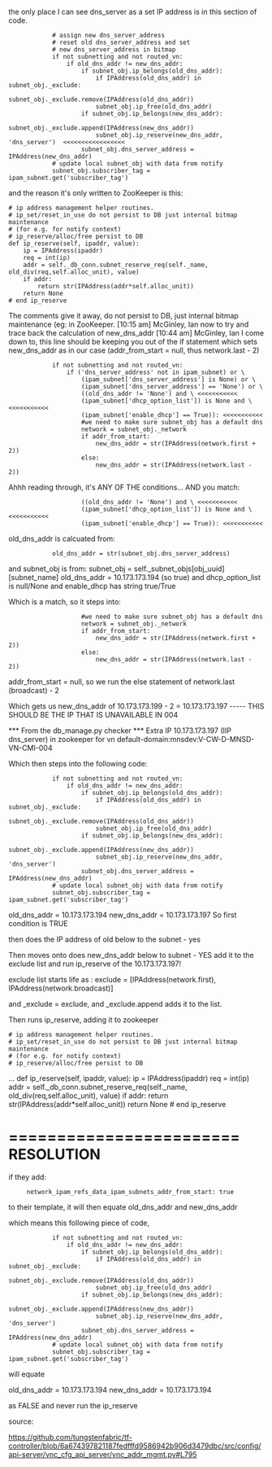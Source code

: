 the only place I can see dns_server as a set IP address is in this section of code.
 
                # assign new dns_server_address
                # reset old dns_server_address and set
                # new dns_server_address in bitmap
                if not subnetting and not routed_vn:
                    if old_dns_addr != new_dns_addr:
                        if subnet_obj.ip_belongs(old_dns_addr):
                            if IPAddress(old_dns_addr) in subnet_obj._exclude:
                                subnet_obj._exclude.remove(IPAddress(old_dns_addr))
                            subnet_obj.ip_free(old_dns_addr)
                        if subnet_obj.ip_belongs(new_dns_addr):
                            subnet_obj._exclude.append(IPAddress(new_dns_addr))
                            subnet_obj.ip_reserve(new_dns_addr, 'dns_server')  <<<<<<<<<<<<<<<<<
                        subnet_obj.dns_server_address = IPAddress(new_dns_addr)
                # update local subnet_obj with data from notify
                subnet_obj.subscriber_tag = ipam_subnet.get('subscriber_tag')
 
 
and the reason it's only written to ZooKeeper is this:
 
    # ip address management helper routines.
    # ip_set/reset_in_use do not persist to DB just internal bitmap maintenance
    # (for e.g. for notify context)
    # ip_reserve/alloc/free persist to DB
    def ip_reserve(self, ipaddr, value):
        ip = IPAddress(ipaddr)
        req = int(ip)
        addr = self._db_conn.subnet_reserve_req(self._name, old_div(req,self.alloc_unit), value)
        if addr:
            return str(IPAddress(addr*self.alloc_unit))
        return None
    # end ip_reserve


The comments give it away, do not persist to DB, just internal bitmap maintenance (eg: in ZooKeeper.
[10:15 am] McGinley, Ian
now to try and trace back the calculation of new_dns_addr
[10:44 am] McGinley, Ian
I come down to, this line should be keeping you out of the if statement which sets new_dns_addr as in our case (addr_from_start = null, thus network.last - 2)
 
                if not subnetting and not routed_vn:
                    if ('dns_server_address' not in ipam_subnet) or \
                        (ipam_subnet['dns_server_address'] is None) or \
                        (ipam_subnet['dns_server_address'] == 'None') or \
                        ((old_dns_addr != 'None') and \ <<<<<<<<<<<
                        (ipam_subnet['dhcp_option_list']) is None and \ <<<<<<<<<<<
                        (ipam_subnet['enable_dhcp'] == True)): <<<<<<<<<<<
                        #we need to make sure subnet_obj has a default dns
                        network = subnet_obj._network
                        if addr_from_start:
                            new_dns_addr = str(IPAddress(network.first + 2))
                        else:
                            new_dns_addr = str(IPAddress(network.last - 2))
 
Ahhh reading through, it's ANY OF THE conditions... AND you match:
 
                        ((old_dns_addr != 'None') and \ <<<<<<<<<<<
                        (ipam_subnet['dhcp_option_list']) is None and \ <<<<<<<<<<<
                        (ipam_subnet['enable_dhcp'] == True)): <<<<<<<<<<<
old_dns_addr is calcuated from:
 
                old_dns_addr = str(subnet_obj.dns_server_address)
and subnet_obj is from:
                subnet_obj = self._subnet_objs[obj_uuid][subnet_name]
old_dns_addr = 10.173.173.194 (so true) and dhcp_option_list is null/None and enable_dhcp has string true/True
 
Which is a match, so it steps into:
 
                        #we need to make sure subnet_obj has a default dns
                        network = subnet_obj._network
                        if addr_from_start:
                            new_dns_addr = str(IPAddress(network.first + 2))
                        else:
                            new_dns_addr = str(IPAddress(network.last - 2))
addr_from_start = null, so we run the else statement of network.last (broadcast) - 2
 
Which gets us new_dns_addr of 10.173.173.199 - 2 = 10.173.173.197 ----- THIS SHOULD BE THE IP THAT IS UNAVAILABLE IN 004
 
*** From the db_manage.py checker *** 
Extra IP 10.173.173.197 (IIP dns_server) in zookeeper for vn default-domain:mnsdev:V-CW-D-MNSD-VN-CMI-004
 
Which then steps into the following code:
 
                if not subnetting and not routed_vn:
                    if old_dns_addr != new_dns_addr:
                        if subnet_obj.ip_belongs(old_dns_addr):
                            if IPAddress(old_dns_addr) in subnet_obj._exclude:
                                subnet_obj._exclude.remove(IPAddress(old_dns_addr))
                            subnet_obj.ip_free(old_dns_addr)
                        if subnet_obj.ip_belongs(new_dns_addr):
                            subnet_obj._exclude.append(IPAddress(new_dns_addr))
                            subnet_obj.ip_reserve(new_dns_addr, 'dns_server')
                        subnet_obj.dns_server_address = IPAddress(new_dns_addr)
                # update local subnet_obj with data from notify
                subnet_obj.subscriber_tag = ipam_subnet.get('subscriber_tag')
old_dns_addr = 10.173.173.194
new_dns_addr = 10.173.173.197
So first condition is TRUE
 
then does the IP address of old below to the subnet - yes
 
Then moves onto does new_dns_addr below to subnet - YES
add it to the exclude list and run ip_reserve of the 10.173.173.197!
 
exclude list starts life as :         exclude = [IPAddress(network.first), IPAddress(network.broadcast)]
 
and _exclude = exclude, and _exclude.append adds it to the list.
 
Then runs ip_reserve, adding it to zookeeper
 
    # ip address management helper routines.
    # ip_set/reset_in_use do not persist to DB just internal bitmap maintenance
    # (for e.g. for notify context)
    # ip_reserve/alloc/free persist to DB
...
    def ip_reserve(self, ipaddr, value):
        ip = IPAddress(ipaddr)
        req = int(ip)
        addr = self._db_conn.subnet_reserve_req(self._name, old_div(req,self.alloc_unit), value)
        if addr:
            return str(IPAddress(addr*self.alloc_unit))
        return None
    # end ip_reserve

========================
RESOLUTION
========================

if they add:
 
         network_ipam_refs_data_ipam_subnets_addr_from_start: true

to their template, it will then equate old_dns_addr and new_dns_addr
 
which means this following piece of code,
 
                if not subnetting and not routed_vn:
                    if old_dns_addr != new_dns_addr:
                        if subnet_obj.ip_belongs(old_dns_addr):
                            if IPAddress(old_dns_addr) in subnet_obj._exclude:
                                subnet_obj._exclude.remove(IPAddress(old_dns_addr))
                            subnet_obj.ip_free(old_dns_addr)
                        if subnet_obj.ip_belongs(new_dns_addr):
                            subnet_obj._exclude.append(IPAddress(new_dns_addr))
                            subnet_obj.ip_reserve(new_dns_addr, 'dns_server')
                        subnet_obj.dns_server_address = IPAddress(new_dns_addr)
                # update local subnet_obj with data from notify
                subnet_obj.subscriber_tag = ipam_subnet.get('subscriber_tag')
will equate
 
old_dns_addr = 10.173.173.194
new_dns_addr = 10.173.173.194 
 
as FALSE and never run the ip_reserve


source:
 
https://github.com/tungstenfabric/tf-controller/blob/6a674397821187fedfffd9586942b906d3479dbc/src/config/api-server/vnc_cfg_api_server/vnc_addr_mgmt.py#L795

